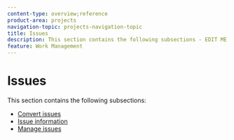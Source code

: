 ```yaml
---
content-type: overview;reference
product-area: projects
navigation-topic: projects-navigation-topic
title: Issues
description: This section contains the following subsections - EDIT ME.
feature: Work Management
---
```


# Issues

This section contains the following subsections:

* [Convert issues](../../manage-work/issues/convert-issues/convert-issues-overview.md) 
* [Issue information](../../manage-work/issues/issue-information/issue-info-overview.md) 
* [Manage issues](../../manage-work/issues/manage-issues/manage-issues-overview.md)

